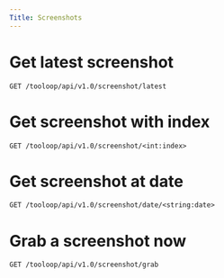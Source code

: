 ```yaml
---
Title: Screenshots
---
```


# Get latest screenshot

```http
GET /tooloop/api/v1.0/screenshot/latest
```


# Get screenshot with index

```http
GET /tooloop/api/v1.0/screenshot/<int:index>
```


# Get screenshot at date

```http
GET /tooloop/api/v1.0/screenshot/date/<string:date>
```


# Grab a screenshot now

```http
GET /tooloop/api/v1.0/screenshot/grab
```